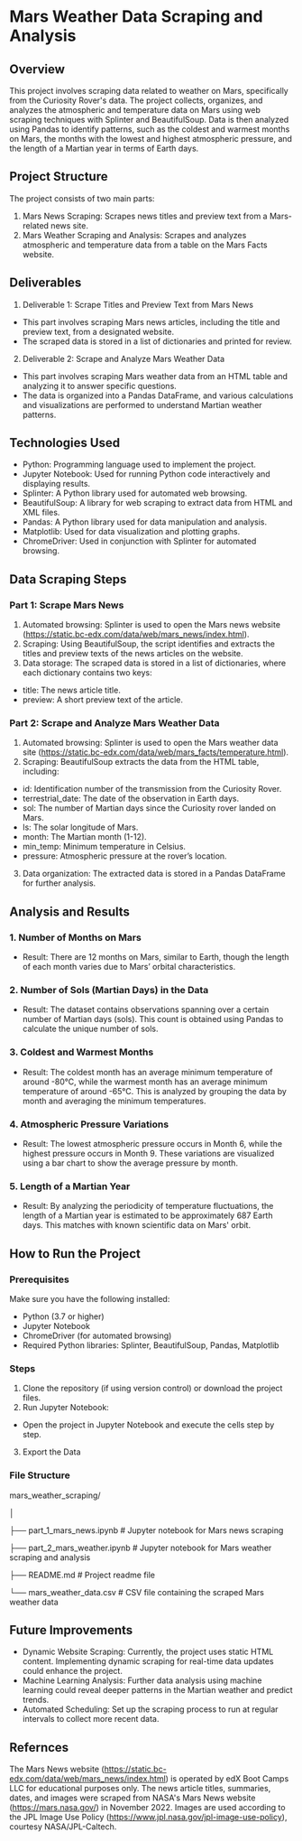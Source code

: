 # Mars Weather Data Scraping and Analysis

## Overview
This project involves scraping data related to weather on Mars, specifically from the Curiosity Rover's data. The project collects, organizes, and analyzes the atmospheric and temperature data on Mars using web scraping techniques with Splinter and BeautifulSoup. Data is then analyzed using Pandas to identify patterns, such as the coldest and warmest months on Mars, the months with the lowest and highest atmospheric pressure, and the length of a Martian year in terms of Earth days.

## Project Structure

The project consists of two main parts:
1. Mars News Scraping: Scrapes news titles and preview text from a Mars-related news site.
2. Mars Weather Scraping and Analysis: Scrapes and analyzes atmospheric and temperature data from a table on the Mars Facts website.

## Deliverables
1. Deliverable 1: Scrape Titles and Preview Text from Mars News
  - This part involves scraping Mars news articles, including the title and preview text, from a designated website.
  - The scraped data is stored in a list of dictionaries and printed for review.
2. Deliverable 2: Scrape and Analyze Mars Weather Data
  - This part involves scraping Mars weather data from an HTML table and analyzing it to answer specific questions.
  - The data is organized into a Pandas DataFrame, and various calculations and visualizations are performed to understand Martian weather patterns.

## Technologies Used
- Python: Programming language used to implement the project.
- Jupyter Notebook: Used for running Python code interactively and displaying results.
- Splinter: A Python library used for automated web browsing.
- BeautifulSoup: A library for web scraping to extract data from HTML and XML files.
- Pandas: A Python library used for data manipulation and analysis.
- Matplotlib: Used for data visualization and plotting graphs.
- ChromeDriver: Used in conjunction with Splinter for automated browsing.

## Data Scraping Steps
### Part 1: Scrape Mars News
1. Automated browsing: Splinter is used to open the Mars news website (https://static.bc-edx.com/data/web/mars_news/index.html).
2. Scraping: Using BeautifulSoup, the script identifies and extracts the titles and preview texts of the news articles on the website.
3. Data storage: The scraped data is stored in a list of dictionaries, where each dictionary contains two keys:
  - title: The news article title.
  - preview: A short preview text of the article.

### Part 2: Scrape and Analyze Mars Weather Data
1. Automated browsing: Splinter is used to open the Mars weather data site (https://static.bc-edx.com/data/web/mars_facts/temperature.html).
2. Scraping: BeautifulSoup extracts the data from the HTML table, including:
  - id: Identification number of the transmission from the Curiosity Rover.
  - terrestrial_date: The date of the observation in Earth days.
  - sol: The number of Martian days since the Curiosity rover landed on Mars.
  - ls: The solar longitude of Mars.
  - month: The Martian month (1-12).
  - min_temp: Minimum temperature in Celsius.
  - pressure: Atmospheric pressure at the rover’s location.
3. Data organization: The extracted data is stored in a Pandas DataFrame for further analysis.

## Analysis and Results
### 1. Number of Months on Mars
- Result: There are 12 months on Mars, similar to Earth, though the length of each month varies due to Mars’ orbital characteristics.
### 2. Number of Sols (Martian Days) in the Data
- Result: The dataset contains observations spanning over a certain number of Martian days (sols). This count is obtained using Pandas to calculate the unique number of sols.
### 3. Coldest and Warmest Months
- Result: The coldest month has an average minimum temperature of around -80°C, while the warmest month has an average minimum temperature of around -65°C. This is analyzed by grouping the data by month and averaging the minimum temperatures.
### 4. Atmospheric Pressure Variations
- Result: The lowest atmospheric pressure occurs in Month 6, while the highest pressure occurs in Month 9. These variations are visualized using a bar chart to show the average pressure by month.
### 5. Length of a Martian Year
- Result: By analyzing the periodicity of temperature fluctuations, the length of a Martian year is estimated to be approximately 687 Earth days. This matches with known scientific data on Mars' orbit.

## How to Run the Project
### Prerequisites
Make sure you have the following installed:
  - Python (3.7 or higher)
  - Jupyter Notebook
  - ChromeDriver (for automated browsing)
  - Required Python libraries: Splinter, BeautifulSoup, Pandas, Matplotlib

### Steps
1. Clone the repository (if using version control) or download the project files.
2. Run Jupyter Notebook:
  - Open the project in Jupyter Notebook and execute the cells step by step.
3. Export the Data

### File Structure
mars_weather_scraping/

│

├── part_1_mars_news.ipynb          # Jupyter notebook for Mars news scraping

├── part_2_mars_weather.ipynb       # Jupyter notebook for Mars weather scraping and analysis

├── README.md                       # Project readme file

└── mars_weather_data.csv           # CSV file containing the scraped Mars weather data

## Future Improvements
- Dynamic Website Scraping: Currently, the project uses static HTML content. Implementing dynamic scraping for real-time data updates could enhance the project.
- Machine Learning Analysis: Further data analysis using machine learning could reveal deeper patterns in the Martian weather and predict trends.
- Automated Scheduling: Set up the scraping process to run at regular intervals to collect more recent data.

## Refernces
The Mars News website (https://static.bc-edx.com/data/web/mars_news/index.html) is operated by edX Boot Camps LLC for educational purposes only. The news article titles, summaries, dates, and images were scraped from NASA's Mars News website (https://mars.nasa.gov/) in November 2022. Images are used according to the JPL Image Use Policy (https://www.jpl.nasa.gov/jpl-image-use-policy), courtesy NASA/JPL-Caltech.
